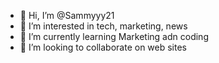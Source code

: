 - 👋 Hi, I’m @Sammyyy21
- 👀 I’m interested in tech, marketing, news
- 🌱 I’m currently learning Marketing adn coding
- 💞️ I’m looking to collaborate on web sites


<!---
Sammyyy21/Sammyyy21 is a ✨ special ✨ repository because its `README.md` (this file) appears on your GitHub profile.
You can click the Preview link to take a look at your changes.
--->
